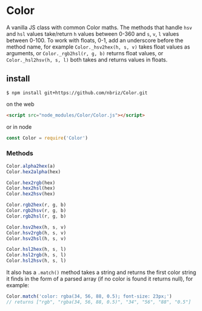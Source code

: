 # Color
A vanilla JS class with common Color maths. The methods that handle `hsv` and `hsl` values take/return `h` values between 0-360 and `s`, `v`, `l` values between 0-100. To work with floats, 0-1, add an underscore before the method name, for example `Color._hsv2hex(h, s, v)` takes float values as arguments, or `Color._rgb2hsl(r, g, b)` returns float values, or `Color._hsl2hsv(h, s, l)` both takes and returns values in floats.

## install

```
$ npm install git+https://github.com/nbriz/Color.git
```

on the web
```HTML
<script src="node_modules/Color/Color.js"></script>
```

or in node
```js
const Color = require('Color')
```

### Methods

```js
Color.alpha2hex(a)
Color.hex2alpha(hex)

Color.hex2rgb(hex)
Color.hex2hsl(hex)
Color.hex2hsv(hex)

Color.rgb2hex(r, g, b)
Color.rgb2hsv(r, g, b)
Color.rgb2hsl(r, g, b)

Color.hsv2hex(h, s, v)
Color.hsv2rgb(h, s, v)
Color.hsv2hsl(h, s, v)

Color.hsl2hex(h, s, l)
Color.hsl2rgb(h, s, l)
Color.hsl2hsv(h, s, l)
```

It also has a `.match()` method takes a string and returns the first color string it finds in the form of a parsed array (if no color is found it returns null), for example:
```js
Color.match('color: rgba(34, 56, 88, 0.5); font-size: 23px;')
// returns ["rgb", "rgba(34, 56, 88, 0.5)", "34", "56", "88", "0.5"]
```
